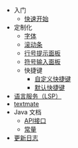 - 入门
  - [快速开始](/zh-cn/start/quickstart.md "快速开始")
- 定制化
  - [字体](/zh-cn/customization/font.md "字体")
  - [滚动条](/zh-cn/customization/scrollbar.md "滚动条")
  - [行号提示面板](/zh-cn/customization/line-panel.md "行号提示面板")
  - [符号输入面板](/zh-cn/customization/symbol-input-view.md "符号输入面板")
  - 快捷键
    - [自定义快捷键](/zh-cn/customization/keybinding.md "自定义快捷键")
    - [默认快捷键](/zh-cn/customization/default-keybindings.md "默认快捷键")
- [语言服务（LSP）](/zh-cn/lsp.md "语言服务（LSP）")
- [textmate](/zh-cn/textmate.md "textmate")
- Java 文档
  - [API接口](/zh-cn/api.md "API接口")
  - [常量](/zh-cn/constant.md "常量")
- [更新日志](/zh-cn/changelog.md "更新日志")